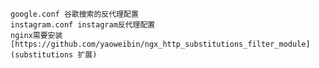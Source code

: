     google.conf 谷歌搜索的反代理配置
    instagram.conf instagram反代理配置
    nginx需要安装 [https://github.com/yaoweibin/ngx_http_substitutions_filter_module](substitutions 扩展)